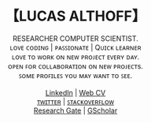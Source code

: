 <h1 align="center"> 【LUCAS ALTHOFF】</h1>
<p align="center">
  RESEARCHER COMPUTER SCIENTIST.<br/>
  ʟᴏᴠᴇ ᴄᴏᴅɪɴɢ | ᴘᴀꜱꜱɪᴏɴᴀᴛᴇ | Qᴜɪᴄᴋ ʟᴇᴀʀɴᴇʀ<br/>
  ʟᴏᴠᴇ ᴛᴏ ᴡᴏʀᴋ ᴏɴ ɴᴇᴡ ᴘʀᴏᴊᴇᴄᴛ ᴇᴠᴇʀʏ ᴅᴀʏ.<br/>
  ᴏᴘᴇɴ ꜰᴏʀ ᴄᴏʟʟᴀʙᴏʀᴀᴛɪᴏɴ ᴏɴ ɴᴇᴡ ᴘʀᴏᴊᴇᴄᴛs.<br/>
  ꜱᴏᴍᴇ ᴘʀᴏꜰɪʟᴇꜱ ʏᴏᴜ ᴍᴀʏ ᴡᴀɴᴛ ᴛᴏ ꜱᴇᴇ.<br/><br/>
  <a href="https://www.linkedin.com/in//lucas-althoff-747451151/" target="_blank">LinkedIn</a> |
  <a href="https://lucas-althoff.github.io/" target="_blank">Web CV</a><br/>
  <a href="https://twitter.com/billdarwaza" target="_blank">ᴛᴡɪᴛᴛᴇʀ</a> |
  <a href="https://www.stackoverflow.com/users/https://stackoverflow.com/users/13046357/lucas-althoff" target="_blank">ꜱᴛᴀᴄᴋᴏᴠᴇʀꜰʟᴏᴡ</a> <br/>
  <a href="https://www.researchgate.net/profile/Lucas-Althoff" target="_blank">Research Gate</a> |
  <a href="https://scholar.google.com.br/citations?hl=pt-BR&user=POn52SkAAAAJ" target="_blank">GScholar</a><br/>
</p>
<!--
**lucas-althoff/Lucas-Althoff** is a ✨ _special_ ✨ repository because its `README.md` (this file) appears on your GitHub profile.

Here are some ideas to get you started:

- 🔭 I’m currently working on ...
- 🌱 I’m currently learning ...
- 👯 I’m looking to collaborate on ...
- 🤔 I’m looking for help with ...
- 💬 Ask me about ...
- 📫 How to reach me: ...
- 😄 Pronouns: ...
- ⚡ Fun fact: ...
-->
![Lucas's GitHub stats](https://github-readme-stats.vercel.app/api?username=lucas-althoff)](https://github.com/anuraghazra/github-readme-stats)
![Top Langs](https://github-readme-stats.vercel.app/api/top-langs/?username=lucas-althoff&layout=compact)](https://github.com/anuraghazra/github-readme-stats)

